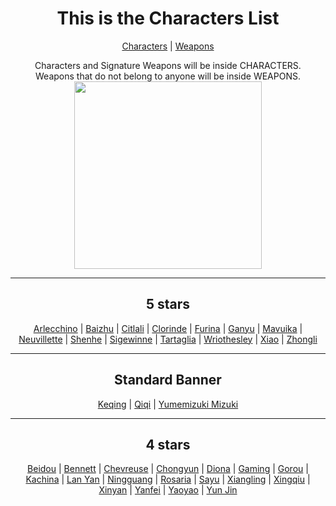 <body>
  <div align="center">
    <h1>This is the Characters List</h1><p></p>
<a href="">Characters</a> | <a href="">Weapons</a><p></p>
Characters and Signature Weapons will be inside CHARACTERS.<br>
Weapons that do not belong to anyone will be inside WEAPONS.<br>
<img src="https://i.imgur.com/YgOJ9yy.png" widht=200 height=300>
<hr>
<h2>5 stars</h2>
<a href="https://github.com/lihgrandini/characterstp/tree/main/Characters/Arlecchino">Arlecchino</a> | 
<a href="https://github.com/lihgrandini/characterstp/tree/main/Characters/Baizhu">Baizhu</a> | 
<a href="https://github.com/lihgrandini/characterstp/tree/main/Characters/Citlali">Citlali</a> | 
<a href="https://github.com/lihgrandini/characterstp/tree/main/Characters/Clorinde">Clorinde</a> | 
<a href="https://github.com/lihgrandini/characterstp/tree/main/Characters/Furina">Furina</a> | 
<a href="https://github.com/lihgrandini/characterstp/tree/main/Characters/Ganyu">Ganyu</a> | 
<a href="https://github.com/lihgrandini/characterstp/tree/main/Characters/Mavuika">Mavuika</a> | 
<a href="https://github.com/lihgrandini/characterstp/tree/main/Characters/Neuvillette">Neuvillette</a> | 
<a href="https://github.com/lihgrandini/characterstp/tree/main/Characters/Shenhe">Shenhe</a> | 
<a href="https://github.com/lihgrandini/characterstp/tree/main/Characters/Sigewinne">Sigewinne</a> | 
<a href="https://github.com/lihgrandini/characterstp/tree/main/Characters/Tartaglia%20(Childe)">Tartaglia</a> | 
<a href="https://github.com/lihgrandini/characterstp/tree/main/Characters/Wriothesley">Wriothesley</a> | 
<a href="https://github.com/lihgrandini/characterstp/tree/main/Characters/Xiao">Xiao</a> | 
<a href="https://github.com/lihgrandini/characterstp/tree/main/Characters/Zhongli">Zhongli</a>
<hr>
<h2>Standard Banner</h2>
<a href="https://github.com/lihgrandini/characterstp/tree/main/Characters/Keqing">Keqing</a> | 
<a href="https://github.com/lihgrandini/characterstp/tree/main/Characters/Qiqi">Qiqi</a> | 
<a href="https://github.com/lihgrandini/characterstp/tree/main/Characters/Yumemizuki%20Mizuki">Yumemizuki Mizuki</a>
<hr>
<h2>4 stars</h2>
<a href="https://github.com/lihgrandini/characterstp/tree/main/Characters/Beidou">Beidou</a> | 
<a href="https://github.com/lihgrandini/characterstp/tree/main/Characters/Bennett">Bennett</a> | 
<a href="https://github.com/lihgrandini/characterstp/tree/main/Characters/Chevreuse">Chevreuse</a> | 
<a href="https://github.com/lihgrandini/characterstp/tree/main/Characters/Chongyun">Chongyun</a> | 
<a href="https://github.com/lihgrandini/characterstp/tree/main/Characters/Diona">Diona</a> | 
<a href="https://github.com/lihgrandini/characterstp/tree/main/Characters/Gaming">Gaming</a> | 
<a href="https://github.com/lihgrandini/characterstp/tree/main/Characters/Gorou">Gorou</a> | 
<a href="https://github.com/lihgrandini/characterstp/tree/main/Characters/Kachina">Kachina</a> | 
<a href="https://github.com/lihgrandini/characterstp/tree/main/Characters/Lan%20Yan">Lan Yan</a> | 
<a href="https://github.com/lihgrandini/characterstp/tree/main/Characters/Ningguang">Ningguang</a> | 
<a href="https://github.com/lihgrandini/characterstp/tree/main/Characters/Rosaria">Rosaria</a> | 
<a href="https://github.com/lihgrandini/characterstp/tree/main/Characters/Sayu">Sayu</a> | 
<a href="https://github.com/lihgrandini/characterstp/tree/main/Characters/Xiangling">Xiangling</a> | 
<a href="https://github.com/lihgrandini/characterstp/tree/main/Characters/Xingqiu">Xingqiu</a> | 
<a href="https://github.com/lihgrandini/characterstp/tree/main/Characters/Xinyan">Xinyan</a> | 
<a href="https://github.com/lihgrandini/characterstp/tree/main/Characters/Yanfei">Yanfei</a> | 
<a href="https://github.com/lihgrandini/characterstp/tree/main/Characters/Yaoyao">Yaoyao</a> | 
<a href="https://github.com/lihgrandini/characterstp/tree/main/Characters/Yun%20Jin">Yun Jin</a>
</body>
